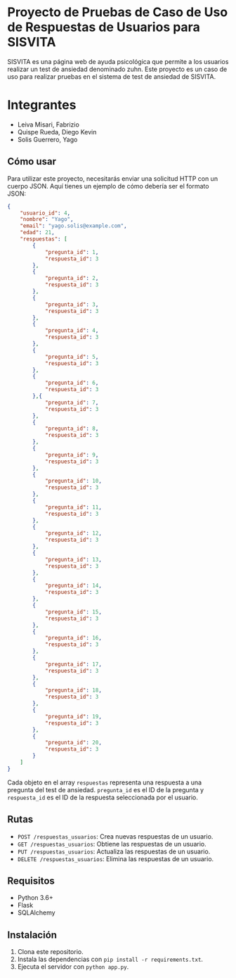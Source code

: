 # Proyecto de Pruebas de Caso de Uso de Respuestas de Usuarios para SISVITA

SISVITA es una página web de ayuda psicológica que permite a los usuarios realizar un test de ansiedad denominado zuhn. Este proyecto es un caso de uso para realizar pruebas en el sistema de test de ansiedad de SISVITA.

# Integrantes

- Leiva Misari, Fabrizio
- Quispe Rueda, Diego Kevin
- Solis Guerrero, Yago

## Cómo usar

Para utilizar este proyecto, necesitarás enviar una solicitud HTTP con un cuerpo JSON. Aquí tienes un ejemplo de cómo debería ser el formato JSON:

```json
{
    "usuario_id": 4,
    "nombre": "Yago",
    "email": "yago.solis@example.com",
    "edad": 21,
    "respuestas": [
        {
            "pregunta_id": 1,
            "respuesta_id": 3
        },
        {
            "pregunta_id": 2,
            "respuesta_id": 3
        },
        {
            "pregunta_id": 3,
            "respuesta_id": 3
        },
        {
            "pregunta_id": 4,
            "respuesta_id": 3
        },
        {
            "pregunta_id": 5,
            "respuesta_id": 3
        },
        {
            "pregunta_id": 6,
            "respuesta_id": 3
        },{
            "pregunta_id": 7,
            "respuesta_id": 3
        },
        {
            "pregunta_id": 8,
            "respuesta_id": 3
        },
        {
            "pregunta_id": 9,
            "respuesta_id": 3
        },
        {
            "pregunta_id": 10,
            "respuesta_id": 3
        },
        {
            "pregunta_id": 11,
            "respuesta_id": 3
        },
        {
            "pregunta_id": 12,
            "respuesta_id": 3
        },
        {
            "pregunta_id": 13,
            "respuesta_id": 3
        },
        {
            "pregunta_id": 14,
            "respuesta_id": 3
        },
        {
            "pregunta_id": 15,
            "respuesta_id": 3
        },
        {
            "pregunta_id": 16,
            "respuesta_id": 3
        },
        {
            "pregunta_id": 17,
            "respuesta_id": 3
        },
        {
            "pregunta_id": 18,
            "respuesta_id": 3
        },
        {
            "pregunta_id": 19,
            "respuesta_id": 3
        },
        {
            "pregunta_id": 20,
            "respuesta_id": 3
        }
    ]
}
```

Cada objeto en el array `respuestas` representa una respuesta a una pregunta del test de ansiedad. `pregunta_id` es el ID de la pregunta y `respuesta_id` es el ID de la respuesta seleccionada por el usuario.

## Rutas

- `POST /respuestas_usuarios`: Crea nuevas respuestas de un usuario.
- `GET /respuestas_usuarios`: Obtiene las respuestas de un usuario.
- `PUT /respuestas_usuarios`: Actualiza las respuestas de un usuario.
- `DELETE /respuestas_usuarios`: Elimina las respuestas de un usuario.

## Requisitos

- Python 3.6+
- Flask
- SQLAlchemy

## Instalación

1. Clona este repositorio.
2. Instala las dependencias con `pip install -r requirements.txt`.
3. Ejecuta el servidor con `python app.py`.
